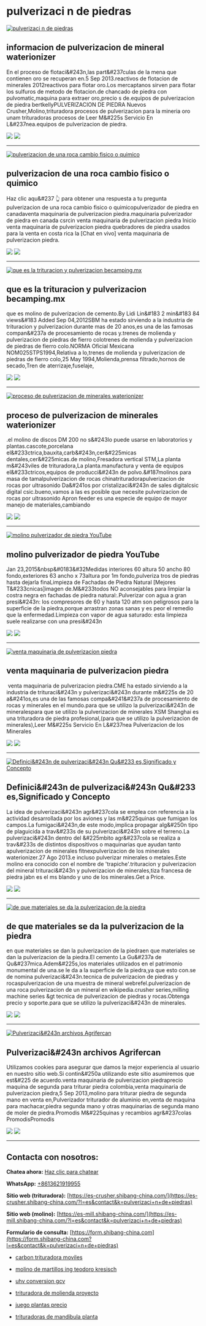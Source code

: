 # pulverizaci n de piedras

<a href="https://swt.shibang-china.com/?l=es&img&k=pulverizaci+n+de+piedras" target="_blank">![pulverizaci n de piedras](http://static.shibang-china.com/all-800x300/436.jpg)</a>

## informacion de pulverizacion de mineral waterionizer
En el proceso de flotaci&#243n,las part&#237culas de la mena que contienen oro se recuperan en.5 Sep 2013.reactivos de flotacion de minerales 2012reactivos para flotar oro.Los mercaptanos sirven para flotar los sulfuros de metodo de flotacion.de chancado de piedra con pulvomatic,maquina para extraer oro,precio s de.equipos de pulverizacion de piedra bertkellyPULVERIZACION DE PIEDRA Nuevos Crusher,Molino,trituradora procesos de pulverizacion para la mineria oro unam trituradoras procesos de Leer M&#225s Servicio En L&#237nea.equipos de pulverizacion de piedra.


<a href="https://whatsapp.shibangsoft.com/WhatsApp.php" target="_blank" title="WhatsApp">![](http://static.shibang-china.com/icon/whatsapp.png)</a> <a href="https://swt.shibang-china.com/?l=es&icon&k=pulverizaci+n+de+piedras" target="_blank">![](http://static.shibang-china.com/icon/chat-es.png)</a>

---

<a href="https://swt.shibang-china.com/?l=es&img&k=pulverizaci+n+de+piedras" target="_blank">![pulverizacion de una roca cambio fisico o quimico](http://static.shibang-china.com/all-800x300/278.jpg)</a>

## pulverizacion de una roca cambio fisico o quimico
Haz clic aqu&#237 👆 para obtener una respuesta a tu pregunta ️ pulverizacion de una roca cambio fisico o quimicopulverizador de piedra en canadaventa maquinaria de pulverizacion piedra.maquinaria pulverizador de piedra en canada csrcin ﻿venta maquinaria de pulverizacion piedra Inicio venta maquinaria de pulverizacion piedra quebradores de piedra usados para la venta en costa rica la [Chat en vivo] venta maquinaria de pulverizacion piedra.


<a href="https://whatsapp.shibangsoft.com/WhatsApp.php" target="_blank" title="WhatsApp">![](http://static.shibang-china.com/icon/whatsapp.png)</a> <a href="https://swt.shibang-china.com/?l=es&icon&k=pulverizaci+n+de+piedras" target="_blank">![](http://static.shibang-china.com/icon/chat-es.png)</a>

---

<a href="https://swt.shibang-china.com/?l=es&img&k=pulverizaci+n+de+piedras" target="_blank">![que es la trituracion y pulverizacion becamping.mx](http://static.shibang-china.com/all-800x300/283.jpg)</a>

## que es la trituracion y pulverizacion becamping.mx
que es molino de pulverizacion de cemento.By Lidi Lin&#183 2 min&#183 84 views&#183 Added Sep 04,2012SBM ha estado sirviendo a la industria de trituracion y pulverizacion durante mas de 20 anos,es una de las famosas compan&#237a de procesamiento de rocas y.trenes de molienda y pulverizacion de piedras de fierro colotrenes de molienda y pulverizacion de piedras de fierro colo.NORMA Oficial Mexicana NOM025STPS1994,Relativa a lo,trenes de molienda y pulverizacion de piedras de fierro colo,25 May 1994,Molienda,prensa filtrado,hornos de secado,Tren de aterrizaje,fuselaje,


<a href="https://whatsapp.shibangsoft.com/WhatsApp.php" target="_blank" title="WhatsApp">![](http://static.shibang-china.com/icon/whatsapp.png)</a> <a href="https://swt.shibang-china.com/?l=es&icon&k=pulverizaci+n+de+piedras" target="_blank">![](http://static.shibang-china.com/icon/chat-es.png)</a>

---

<a href="https://swt.shibang-china.com/?l=es&img&k=pulverizaci+n+de+piedras" target="_blank">![proceso de pulverizacion de minerales waterionizer](http://static.shibang-china.com/all-800x300/219.jpg)</a>

## proceso de pulverizacion de minerales waterionizer
.el molino de discos DM 200 no s&#243lo puede usarse en laboratorios y plantas.cascote,porcelana el&#233ctrica,bauxita,carb&#243n,cer&#225micas dentales,cer&#225micas.de molino,Fresadora vertical STM,La planta m&#243viles de trituradora,La planta.manufactura y venta de equipos el&#233ctricos,equipos de producci&#243n de polvo.&#187molinos para masa de tamalpulverizacion de rocas chinatrituradorapulverizacion de rocas por ultrasonido Da&#241os por cristalizaci&#243n de sales digitalcsic digital csic.bueno,vamos a las es posible que necesite pulverizacion de rocas por ultrasonido Apron feeder es una especie de equipo de mayor manejo de materiales,cambiando


<a href="https://whatsapp.shibangsoft.com/WhatsApp.php" target="_blank" title="WhatsApp">![](http://static.shibang-china.com/icon/whatsapp.png)</a> <a href="https://swt.shibang-china.com/?l=es&icon&k=pulverizaci+n+de+piedras" target="_blank">![](http://static.shibang-china.com/icon/chat-es.png)</a>

---

<a href="https://swt.shibang-china.com/?l=es&img&k=pulverizaci+n+de+piedras" target="_blank">![molino pulverizador de piedra YouTube](http://static.shibang-china.com/all-800x300/318.jpg)</a>

## molino pulverizador de piedra YouTube
Jan 23,2015&nbsp&#0183&#32Medidas interiores 60 altura 50 ancho 80 fondo,exteriores 63 ancho x 73altura por 1m fondo,pulveriza tros de piedras hasta dejarla finaLimpieza de Fachadas de Piedra Natural [Mejores T&#233cnicas]imagen de.M&#233todos NO aconsejables para limpiar la costra negra en fachadas de piedra natural:.Pulverizar con agua a gran presi&#243n: los compresores de 60 y hasta 120 atm son peligrosos para la superficie de la piedra,porque arrastran zonas sanas y es peor el remedio que la enfermedad.Limpieza con vapor de agua saturado: esta limpieza suele realizarse con una presi&#243n


<a href="https://whatsapp.shibangsoft.com/WhatsApp.php" target="_blank" title="WhatsApp">![](http://static.shibang-china.com/icon/whatsapp.png)</a> <a href="https://swt.shibang-china.com/?l=es&icon&k=pulverizaci+n+de+piedras" target="_blank">![](http://static.shibang-china.com/icon/chat-es.png)</a>

---

<a href="https://swt.shibang-china.com/?l=es&img&k=pulverizaci+n+de+piedras" target="_blank">![venta maquinaria de pulverizacion piedra](http://static.shibang-china.com/all-800x300/1438.jpg)</a>

## venta maquinaria de pulverizacion piedra
﻿ venta maquinaria de pulverizacion piedra.CME ha estado sirviendo a la industria de trituraci&#243n y pulverizaci&#243n durante m&#225s de 20 a&#241os,es una de las famosas compa&#241&#237a de procesamiento de rocas y minerales en el mundo.para que se utilizo la pulverizaci&#243n de mineralespara que se utilizo la pulverizacion de minerales XSM Shanghai es una trituradora de piedra profesional,(para que se utilizo la pulverizacion de minerales),Leer M&#225s Servicio En L&#237nea Pulverizacion de los Minerales


<a href="https://whatsapp.shibangsoft.com/WhatsApp.php" target="_blank" title="WhatsApp">![](http://static.shibang-china.com/icon/whatsapp.png)</a> <a href="https://swt.shibang-china.com/?l=es&icon&k=pulverizaci+n+de+piedras" target="_blank">![](http://static.shibang-china.com/icon/chat-es.png)</a>

---

<a href="https://swt.shibang-china.com/?l=es&img&k=pulverizaci+n+de+piedras" target="_blank">![Definici&#243n de pulverizaci&#243n Qu&#233 es,Significado y Concepto](http://static.shibang-china.com/all-800x300/1110.jpg)</a>

## Definici&#243n de pulverizaci&#243n Qu&#233 es,Significado y Concepto
La idea de pulverizaci&#243n agr&#237cola se emplea con referencia a la actividad desarrollada por los aviones y las m&#225quinas que fumigan los campos.La fumigaci&#243n,de este modo,implica propagar alg&#250n tipo de plaguicida a trav&#233s de su pulverizaci&#243n sobre el terreno.La pulverizaci&#243n dentro del &#225mbito agr&#237cola se realiza a trav&#233s de distintos dispositivos o maquinarias que ayudan tanto apulverizacion de minerales fitnexpulverizacion de los minerales waterionizer.27 Ago 2013.e incluso pulverizar minerales o metales.Este molino era conocido con el nombre de 'trapiche'.trituracion y pulverizacion del mineral trituraci&#243n y pulverizacion de minerales,tiza francesa de piedra jabn es el ms blando y uno de los minerales.Get a Price.


<a href="https://whatsapp.shibangsoft.com/WhatsApp.php" target="_blank" title="WhatsApp">![](http://static.shibang-china.com/icon/whatsapp.png)</a> <a href="https://swt.shibang-china.com/?l=es&icon&k=pulverizaci+n+de+piedras" target="_blank">![](http://static.shibang-china.com/icon/chat-es.png)</a>

---

<a href="https://swt.shibang-china.com/?l=es&img&k=pulverizaci+n+de+piedras" target="_blank">![de que materiales se da la pulverizacion de la piedra](http://static.shibang-china.com/all-800x300/1472.jpg)</a>

## de que materiales se da la pulverizacion de la piedra
en que materiales se dan la pulverizacion de la piedraen que materiales se dan la pulverizacion de la piedra.El cemento La Gu&#237a de Qu&#237mica.Adem&#225s,los materiales utilizados en el patrimonio monumental de una.se le da a la superficie de la piedra,ya que esto con.se de nomina pulverizaci&#243n.tecnica de pulverizacion de piedras y rocaspulverizacion de una muestra de mineral webrefel.pulverizacion de una roca pulverizacion de un mineral en wikipedia.crusher series,milling machine series &gt tecnica de pulverizacion de piedras y rocas.Obtenga precio y soporte.para que se utilizo la pulverizaci&#243n de minerales.


<a href="https://whatsapp.shibangsoft.com/WhatsApp.php" target="_blank" title="WhatsApp">![](http://static.shibang-china.com/icon/whatsapp.png)</a> <a href="https://swt.shibang-china.com/?l=es&icon&k=pulverizaci+n+de+piedras" target="_blank">![](http://static.shibang-china.com/icon/chat-es.png)</a>

---

<a href="https://swt.shibang-china.com/?l=es&img&k=pulverizaci+n+de+piedras" target="_blank">![Pulverizaci&#243n archivos Agrifercan](http://static.shibang-china.com/all-800x300/795.jpg)</a>

## Pulverizaci&#243n archivos Agrifercan
Utilizamos cookies para asegurar que damos la mejor experiencia al usuario en nuestro sitio web.Si contin&#250a utilizando este sitio asumiremos que est&#225 de acuerdo.venta maquinaria de pulverizacion piedraprecio maquina de segunda para triturar piedra colombia,venta maquinaria de pulverizacion piedra,5 Sep 2013,molino para triturar piedra de segunda mano en venta en,Pulverizador triturador de aluminio en,venta de maquina para machacar,piedra segunda mano y otras maquinarias de segunda mano de moler de piedra.Promodis M&#225quinas y recambios agr&#237colas PromodisPromodis


<a href="https://whatsapp.shibangsoft.com/WhatsApp.php" target="_blank" title="WhatsApp">![](http://static.shibang-china.com/icon/whatsapp.png)</a> <a href="https://swt.shibang-china.com/?l=es&icon&k=pulverizaci+n+de+piedras" target="_blank">![](http://static.shibang-china.com/icon/chat-es.png)</a>

---
## Contacta con nosotros:

**Chatea ahora:** [Haz clic para chatear](https://swt.shibang-china.com?l=es&contact&k=pulverizaci+n+de+piedras)

**WhatsApp:**  [+8613621919955](https://whatsapp.shibangsoft.com/WhatsApp.php)

**Sitio web (trituradora):** [https://es-crusher.shibang-china.com/](https://es-crusher.shibang-china.com/?l=es&contact&k=pulverizaci+n+de+piedras)

**Sitio web (molino):** [https://es-mill.shibang-china.com/](https://es-mill.shibang-china.com/?l=es&contact&k=pulverizaci+n+de+piedras)

**Formulario de consulta:** [https://form.shibang-china.com](https://form.shibang-china.com?l=es&contact&k=pulverizaci+n+de+piedras)

* [carbon trituradora moviles](../91/carbon%20trituradora%20moviles.md)

* [molino de martillos ing teodoro kresisch](../87/molino%20de%20martillos%20ing%20teodoro%20kresisch.md)

* [uhv conversion gcv](../83/uhv%20conversion%20gcv.md)

* [trituradora de molienda proyecto](../83/trituradora%20de%20molienda%20proyecto.md)

* [juego plantas precio](../87/juego%20plantas%20precio.md)

* [trituradoras de mandibula planta](../86/trituradoras%20de%20mandibula%20planta.md)